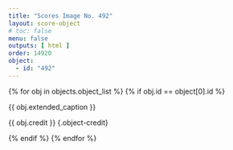 ```yaml
---
title: "Scores Image No. 492"
layout: score-object
# toc: false
menu: false
outputs: [ html ]
order: 14920
object:
  - id: "492"
---
```


{% for obj in objects.object_list %}
{% if obj.id == object[0].id %}

{{ obj.extended_caption }}

{{ obj.credit }} {.object-credit}

{% endif %}
{% endfor %}
